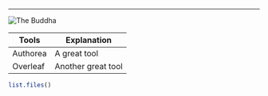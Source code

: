 ---
![The Buddha](https://www.authorea.com/users/2191/articles/157057-authorea-github-nteract-atom/master/file/buddha.jpg)

| Tools | Explanation            |
|-------|------------------------|
| Authorea | A great tool        |
| Overleaf | Another great tool  |


```R
list.files()
```
